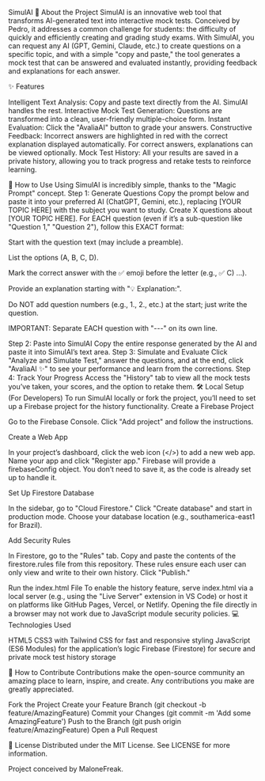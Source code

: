 SimulAI 🤖
About the Project
SimulAI is an innovative web tool that transforms AI-generated text into interactive mock tests. Conceived by Pedro, it addresses a common challenge for students: the difficulty of quickly and efficiently creating and grading study exams.
With SimulAI, you can request any AI (GPT, Gemini, Claude, etc.) to create questions on a specific topic, and with a simple "copy and paste," the tool generates a mock test that can be answered and evaluated instantly, providing feedback and explanations for each answer.

✨ Features

Intelligent Text Analysis: Copy and paste text directly from the AI. SimulAI handles the rest.
Interactive Mock Test Generation: Questions are transformed into a clean, user-friendly multiple-choice form.
Instant Evaluation: Click the "AvaliaAI" button to grade your answers.
Constructive Feedback: Incorrect answers are highlighted in red with the correct explanation displayed automatically. For correct answers, explanations can be viewed optionally.
Mock Test History: All your results are saved in a private history, allowing you to track progress and retake tests to reinforce learning.

🚀 How to Use
Using SimulAI is incredibly simple, thanks to the "Magic Prompt" concept.
Step 1: Generate Questions
Copy the prompt below and paste it into your preferred AI (ChatGPT, Gemini, etc.), replacing [YOUR TOPIC HERE] with the subject you want to study.
Create X questions about [YOUR TOPIC HERE]. For EACH question (even if it’s a sub-question like "Question 1," "Question 2"), follow this EXACT format:

Start with the question text (may include a preamble).

List the options (A, B, C, D).

Mark the correct answer with the ✅ emoji before the letter (e.g., ✅ C) ...).

Provide an explanation starting with "💡 Explanation:".

Do NOT add question numbers (e.g., 1., 2., etc.) at the start; just write the question.

IMPORTANT: Separate EACH question with "---" on its own line.

Step 2: Paste into SimulAI
Copy the entire response generated by the AI and paste it into SimulAI’s text area.
Step 3: Simulate and Evaluate
Click "Analyze and Simulate Test," answer the questions, and at the end, click "AvaliaAI ✨" to see your performance and learn from the corrections.
Step 4: Track Your Progress
Access the "History" tab to view all the mock tests you’ve taken, your scores, and the option to retake them.
🛠️ Local Setup (For Developers)
To run SimulAI locally or fork the project, you’ll need to set up a Firebase project for the history functionality.
Create a Firebase Project

Go to the Firebase Console.
Click "Add project" and follow the instructions.

Create a Web App

In your project’s dashboard, click the web icon (</>) to add a new web app.
Name your app and click "Register app."
Firebase will provide a firebaseConfig object. You don’t need to save it, as the code is already set up to handle it.

Set Up Firestore Database

In the sidebar, go to "Cloud Firestore."
Click "Create database" and start in production mode.
Choose your database location (e.g., southamerica-east1 for Brazil).

Add Security Rules

In Firestore, go to the "Rules" tab.
Copy and paste the contents of the firestore.rules file from this repository. These rules ensure each user can only view and write to their own history.
Click "Publish."

Run the index.html File
To enable the history feature, serve index.html via a local server (e.g., using the "Live Server" extension in VS Code) or host it on platforms like GitHub Pages, Vercel, or Netlify. Opening the file directly in a browser may not work due to JavaScript module security policies.
💻 Technologies Used

HTML5
CSS3 with Tailwind CSS for fast and responsive styling
JavaScript (ES6 Modules) for the application’s logic
Firebase (Firestore) for secure and private mock test history storage

🤝 How to Contribute
Contributions make the open-source community an amazing place to learn, inspire, and create. Any contributions you make are greatly appreciated.

Fork the Project
Create your Feature Branch (git checkout -b feature/AmazingFeature)
Commit your Changes (git commit -m 'Add some AmazingFeature')
Push to the Branch (git push origin feature/AmazingFeature)
Open a Pull Request

📄 License
Distributed under the MIT License. See LICENSE for more information.

Project conceived by MaloneFreak.
